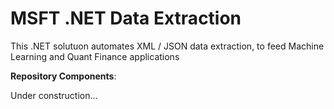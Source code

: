 # MSFT .NET Data Extraction

This .NET solutuon automates XML / JSON data extraction, to feed Machine Learning and Quant Finance applications

**Repository Components**:

Under construction...